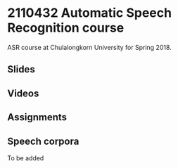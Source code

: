 # 2110432 Automatic Speech Recognition course
ASR course at Chulalongkorn University for Spring 2018.

## Slides

## Videos

## Assignments

## Speech corpora
To be added
